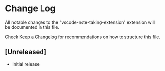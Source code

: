# Change Log

All notable changes to the "vscode-note-taking-extension" extension will be documented in this file.

Check [Keep a Changelog](http://keepachangelog.com/) for recommendations on how to structure this file.

## [Unreleased]

- Initial release